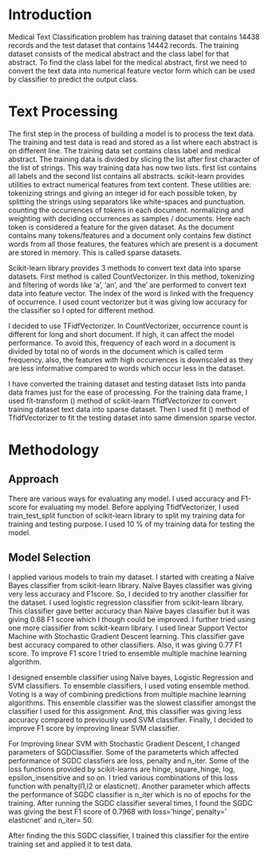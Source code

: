 # Introduction
Medical Text Classification problem has training dataset that contains 14438 records and the test dataset that contains 14442 records. The training dataset consists of the medical abstract   and the class label for that abstract. To find the class label for the medical abstract, first we need to convert the text data into numerical feature vector form which can be used by classifier to predict the output class.

# Text Processing
The first step in the process of building a model is to process the text data. The training and test data is read and stored as a list where each abstract is on different line. The training data set contains class label and medical abstract. The training data is divided by slicing the list after first character of the list of strings. This way training data has now two lists. first list contains all labels and the second list contains all abstracts. scikit-learn provides utilities to extract numerical features from text content. These utilities are:  
tokenizing strings and giving an integer id for each possible token, by splitting the strings using separators like white-spaces and punctuation.
counting the occurrences of tokens in each document.
normalizing and weighting with deciding occurrences as samples / documents.
Here each token is considered a feature for the given dataset. As the document contains many tokens/features and a document only contains few distinct words from all those features, the features which are present is a document are stored in memory. This is called sparse datasets.

Scikit-learn library provides 3 methods to convert text data into sparse datasets. First method is called CountVectorizer. In this 
method, tokenizing and filtering of words like ‘a’, ‘an’, and ‘the’ are performed to convert text data into feature vector. The index of the word is linked with the frequency of occurrence. I used count vectorizer but it was giving low accuracy for the classifier so I opted for different method.
 
I decided to use TFidfVectorizer. In CountVectorizer, occurrence count is different for long and short document. If high, it can affect the model performance. To avoid this, frequency of each word in a document is divided by total no of words in the document which is called term frequency. also, the features with high occurrences is downscaled as they are less informative compared to words which occur less in the dataset. 

I have converted the training dataset and testing dataset lists into panda data frames just for the ease of processing. For the training data frame, I used fit-transform () method of scikit-learn TfidfVectorizer to convert training dataset text data into sparse dataset. Then I used fit () method of TfidfVectorizer to fit the testing dataset into same dimension sparse vector.

# Methodology
## Approach
There are various ways for evaluating any model. I used accuracy and F1-score for evaluating my model. Before applying TfidfVectorizer, I used train_test_split function of scikit-learn library
to split my training data for training and testing purpose. I used 10 % of my training data for testing the model.  

## Model Selection
I applied various models to train my dataset. I started with creating a Naïve Bayes classifier from scikit-learn library. Naïve Bayes classifier was giving very less accuracy and F1score. So, I decided to try another classifier for the dataset. I used logistic regression classifier from scikit-learn library. This classifier gave better accuracy than Naïve bayes classifier but it was giving 0.68 F1 score which I though could be improved. I further tried using one more classifier from scikit-kearn library. I used linear Support Vector Machine with Stochastic Gradient Descent learning. This classifier gave best accuracy compared to other classifiers.  Also, it was giving 0.77 F1 score. To improve F1 score I tried to ensemble multiple machine learning algorithm. 

I designed ensemble classifier using Naïve bayes, Logistic Regression and SVM classifiers. To ensemble classifiers, I used voting ensemble method. Voting is a way of combining predictions from multiple machine learning algorithms.  This ensemble classifier was the slowest classifier amongst the classifier I used for this assignment. And, this classifier was giving less accuracy compared to previously used SVM classifier. Finally, I decided to improve F1 score by improving linear SVM classifier. 
  
For Improving linear SVM with Stochastic Gradient Descent, I changed parameters of SGDClassifier. Some of the parameterts which affected performance of SGDC classfiers are loss, penalty and n_iter. Some of the loss functions provided by scikit-learns are hinge, square_hinge, log, epsilon_insensitive and so on. I tried various combinations of this loss function with penalty(l1,l2 or elasticnet).  Another parameter which affects the performance of SGDC classifier is n_iter which is no of epochs for the training. After running the SGDC classifier several times, I found the SGDC was giving the best F1 score of 0.7968 with loss=’hinge’, penalty=’ elasticnet’  and n_iter= 50.

After finding the this SGDC classifier, I trained this classifier for the entire training set and applied it to test data.
